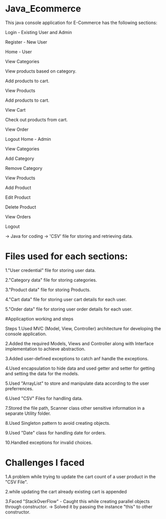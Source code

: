 # Java_Ecommerce
This java console application for E-Commerce has the following sections:

Login - Existing User and Admin

Register - New User

Home - User

View Categories

View products based on category.

Add products to cart.

View Products

Add products to cart.

View Cart

Check out products from cart.

View Order

Logout Home - Admin

View Categories

Add Category

Remove Category

View Products

Add Product

Edit Product

Delete Product

View Orders

Logout

-> Java for coding -> 'CSV' file for storing and retrieving data.

# Files used for each sections:

1."User credential" file for storing user data.

2."Category data" file for storing categories.

3."Product data" file for storing Products.

4."Cart data" file for storing user cart details for each user.

5."Order data" file for storing user order details for each user.

#Applicaption working and steps

Steps
1.Used MVC (Model, View, Controller) architecture for developing the console application.

2.Added the required Models, Views and Controller along with Interface implementation to achieve abstraction.

3.Added user-defined exceptions to catch anf handle the exceptions.

4.Used encapsulation to hide data and used getter and setter for getting and setting the data for the models.

5.Used "ArrayList" to store and manipulate data according to the user preferrences.

6.Used "CSV" Files for handling data.

7.Stored the file path, Scanner class other sensitive information in a separate Utility folder.

8.Used Singleton pattern to avoid creating objects.

9.Used "Date" class for handling date for orders.

10.Handled exceptions for invalid choices.

# Challenges I faced
1.A problem while trying to update the cart count of a user product in the "CSV File".

2.while updating the cart already existing cart is appended

3.Faced "StackOverFlow" - Caught this while creating parallel objects through constructor. -> Solved it by passing the instance "this" to other constructor.
